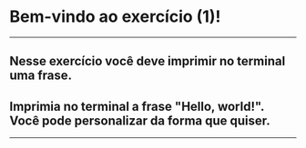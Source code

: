 # Bem-vindo ao exercício (1)!
---
## Nesse exercício você deve imprimir no terminal uma frase.
## Imprimia no terminal a frase "Hello, world!". Você pode personalizar da forma que quiser.
---

